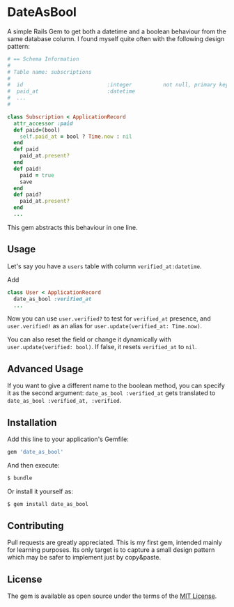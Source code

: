 # DateAsBool
A simple Rails Gem to get both a datetime and a boolean behaviour from the same database column. I found myself quite often with the following design pattern:

```ruby
# == Schema Information
#
# Table name: subscriptions
#
#  id                           :integer          not null, primary key
#  paid_at                      :datetime
#  ...
#

class Subscription < ApplicationRecord
  attr_accessor :paid
  def paid=(bool)
    self.paid_at = bool ? Time.now : nil
  end
  def paid
    paid_at.present?
  end
  def paid!
    paid = true
    save
  end
  def paid?
    paid_at.present?
  end
  ...
```

This gem abstracts this behaviour in one line.


## Usage
Let's say you have a `users` table with column `verified_at:datetime`.

Add
```ruby
class User < ApplicationRecord
  date_as_bool :verified_at
  ...
```

Now you can use `user.verified?` to test for `verified_at` presence, and `user.verified!` as an alias for `user.update(verified_at: Time.now)`.

You can also reset the field or change it dynamically with `user.update(verified: bool)`. If false, it resets `verified_at` to `nil`.


## Advanced Usage
If you want to give a different name to the boolean method, you can specify it as the second argument: `date_as_bool :verified_at` gets translated to `date_as_bool :verified_at, :verified`.

## Installation
Add this line to your application's Gemfile:

```ruby
gem 'date_as_bool'
```

And then execute:
```bash
$ bundle
```

Or install it yourself as:
```bash
$ gem install date_as_bool
```

## Contributing
Pull requests are greatly appreciated. This is my first gem, intended mainly for learning purposes. Its only target is to capture a small design pattern which may be safer to implement just by copy&paste.

## License
The gem is available as open source under the terms of the [MIT License](http://opensource.org/licenses/MIT).
